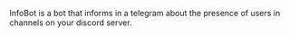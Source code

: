 InfoBot is a bot that informs in a telegram about the presence of users in channels on your discord server.
